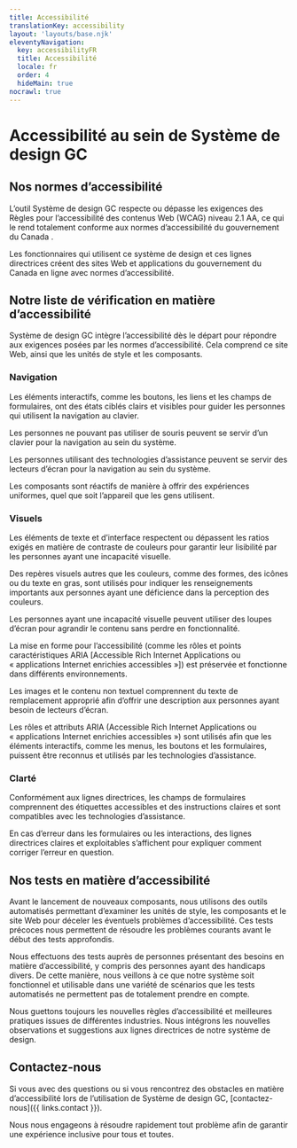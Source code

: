 ```yaml
---
title: Accessibilité
translationKey: accessibility
layout: 'layouts/base.njk'
eleventyNavigation:
  key: accessibilityFR
  title: Accessibilité
  locale: fr
  order: 4
  hideMain: true
nocrawl: true
---
```


# Accessibilité au sein de Système de design GC

## Nos normes d’accessibilité

L’outil Système de design GC respecte ou dépasse les exigences des Règles pour l’accessibilité des contenus Web (WCAG) niveau 2.1 AA, ce qui le rend totalement conforme aux <gcds-link external href="https://www.tbs-sct.canada.ca/pol/doc-fra.aspx?id=23601"> normes d’accessibilité du gouvernement du Canada </gcds-link>. 

Les fonctionnaires qui utilisent ce système de design et ces lignes directrices créent des sites Web et applications du gouvernement du Canada en ligne avec  normes d’accessibilité.

## Notre liste de vérification en matière d’accessibilité

Système de design GC intègre l’accessibilité dès le départ pour répondre aux exigences posées par les normes d’accessibilité. Cela comprend ce site Web, ainsi que les unités de style et les composants.

### Navigation

<gcds-details details-title="États ciblés">
  <p>Les éléments interactifs, comme les boutons, les liens et les champs de formulaires, ont des états ciblés clairs et visibles pour guider les personnes qui utilisent la navigation au clavier.</p>
</gcds-details>

<gcds-details details-title="Navigation au clavier">
  <p>Les personnes ne pouvant pas utiliser de souris peuvent se servir d’un clavier pour la navigation au sein du système.</p>
</gcds-details>

<gcds-details details-title="Compatibilité avec les lecteurs d’écran">
  <p>Les personnes utilisant des technologies d’assistance peuvent se servir des lecteurs d’écran pour la navigation au sein du système.</p>
</gcds-details>

<gcds-details details-title="Conception réactive">
  <p>Les composants sont réactifs de manière à offrir des expériences uniformes, quel que soit l’appareil que les gens utilisent.</p>
</gcds-details>

### Visuels

<gcds-details details-title="Contraste de couleurs">
  <p>Les éléments de texte et d’interface respectent ou dépassent les ratios exigés en matière de contraste de couleurs pour garantir leur lisibilité par les personnes ayant une incapacité visuelle.</p>
</gcds-details>

<gcds-details details-title="Indicateurs autres que les couleurs">
  <p>Des repères visuels autres que les couleurs, comme des formes, des icônes ou du texte en gras, sont utilisés pour indiquer les renseignements importants aux personnes ayant une déficience dans la perception des couleurs.</p> 
</gcds-details>

<gcds-details details-title="Compatibilité avec les loupes d’écran">
  <p>Les personnes ayant une incapacité visuelle peuvent utiliser des loupes d’écran pour agrandir le contenu sans perdre en fonctionnalité.</p>
</gcds-details>

<gcds-details details-title="Compatibilité avec les navigateurs et avec les modules d’extension d’assistance">
  <p>La mise en forme pour l’accessibilité (comme les rôles et points caractéristiques ARIA [Accessible Rich Internet Applications ou « applications Internet enrichies accessibles »]) est préservée et fonctionne dans différents environnements.</p>
</gcds-details>

<gcds-details details-title="Texte de remplacement">
  <p>Les images et le contenu non textuel comprennent du texte de remplacement approprié afin d’offrir une description aux personnes ayant besoin de lecteurs d’écran.</p>
</gcds-details>

<gcds-details details-title="Rôles et attributs ARIA">
  <p>Les rôles et attributs ARIA (Accessible Rich Internet Applications ou « applications Internet enrichies accessibles ») sont utilisés afin que les éléments interactifs, comme les menus, les boutons et les formulaires, puissent être reconnus et utilisés par les technologies d’assistance.</p> 
</gcds-details>


### Clarté

<gcds-details details-title="Champs de formulaires clairs">
  <p>Conformément aux lignes directrices, les champs de formulaires comprennent des étiquettes accessibles et des instructions claires et sont compatibles avec les technologies d’assistance.</p>
</gcds-details>

<gcds-details details-title="Messages d’erreur clairs et précis">
  <p>En cas d’erreur dans les formulaires ou les interactions, des lignes directrices claires et exploitables s’affichent pour expliquer comment corriger l’erreur en question.</p>
</gcds-details>

## Nos tests en matière d’accessibilité

<gcds-details details-title="Tests d’accessibilité automatisés">
 <p>Avant le lancement de nouveaux composants, nous utilisons des outils automatisés permettant d’examiner les unités de style, les composants et le site Web pour déceler les éventuels problèmes d’accessibilité. Ces tests précoces nous permettent de résoudre les problèmes courants avant le début des tests approfondis.</p>
</gcds-details>

<gcds-details details-title="Tests d’utilisabilité concernant les besoins en matière d’accessibilité">
  <p>Nous effectuons des tests auprès de personnes présentant des besoins en matière d’accessibilité, y compris des personnes ayant des handicaps divers. De cette manière, nous veillons à ce que notre système soit fonctionnel et utilisable dans une variété de scénarios que les tests automatisés ne permettent pas de totalement prendre en compte.</p>
</gcds-details>

<gcds-details details-title="Études de marché et meilleures pratiques">
  <p>Nous guettons toujours les nouvelles règles d’accessibilité et meilleures pratiques issues de différentes industries. Nous intégrons les nouvelles observations et suggestions aux lignes directrices de notre système de design.</p>
</gcds-details>

## Contactez-nous

Si vous avec des questions ou si vous rencontrez des obstacles en matière d’accessibilité lors de l’utilisation de Système de design GC, ‌[contactez-nous]({{ links.contact }}).

Nous nous engageons à résoudre rapidement tout problème afin de garantir une expérience inclusive pour tous et toutes. 

